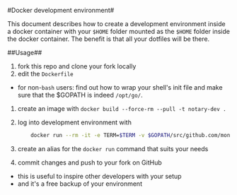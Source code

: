 #Docker development environment#

This document describes how to create a development environment
inside a docker container with your `$HOME` folder mounted as the
`$HOME` folder inside the docker container. The benefit is that all
your dotfiles will be there.

##Usage##

1. fork this repo and clone your fork locally
2. edit the `Dockerfile`
  * for non-`bash` users: find out how to wrap your shell's init file
    and make sure that the $GOPATH is indeed `/opt/go/`.
1. create an image with `docker build --force-rm --pull -t notary-dev .`
1. log into development environment with

    ```bash
        docker run --rm -it -e TERM=$TERM -v $GOPATH/src/github.com/monetas:/opt/go/src/github.com/monetas -v $HOME:/home/dev notary-dev
    ```

1. create an alias for the `docker run` command that suits your needs
1. commit changes and push to your fork on GitHub
  * this is useful to inspire other developers with your setup
  * and it's a free backup of your environment
